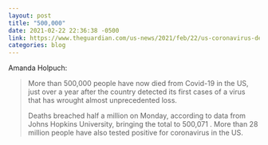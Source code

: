 ```yaml
---
layout: post
title: "500,000"
date: 2021-02-22 22:36:38 -0500
link: https://www.theguardian.com/us-news/2021/feb/22/us-coronavirus-death-toll-passes-500000
categories: blog
---
```

Amanda Holpuch:

>More than 500,000 people have now died from Covid-19 in the US, just over a year after the country detected its first cases of a virus that has wrought almost unprecedented loss.
>
>Deaths breached half a million on Monday, according to data from Johns Hopkins University, bringing the total to 500,071 . More than 28 million people have also tested positive for coronavirus in the US.